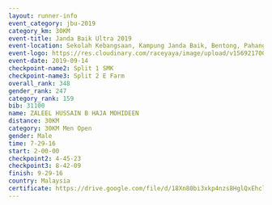 ```yaml
---
layout: runner-info 
event_category: jbu-2019 
category_km: 30KM 
event-title: Janda Baik Ultra 2019
event-location: Sekolah Kebangsaan, Kampung Janda Baik, Bentong, Pahang, Malaysia 
event-logo: https://res.cloudinary.com/raceyaya/image/upload/v1569217009/logo/janda-baik_vch1pc.jpg 
event-date: 2019-09-14 
checkpoint-name2: Split 1 SMK 
checkpoint-name3: Split 2 E Farm 
overall_rank: 348
gender_rank: 247
category_rank: 159
bib: 31100
name: ZALEEL HUSSAIN B HAJA MOHIDEEN
distance: 30KM
category: 30KM Men Open
gender: Male
time: 7-29-16
start: 2-00-00
checkpoint2: 4-45-23
checkpoint3: 8-42-09
finish: 9-29-16
country: Malaysia
certificate: https://drive.google.com/file/d/18Xn80bi3xkp4nzs8HglQxEhclX98KjMh/view?usp=sharing
---
```


